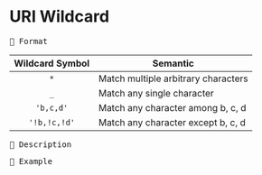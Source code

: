 # URI Wildcard

<kbd>📌 Format</kbd>

| Wildcard Symbol | Semantic                            |
| :-------------: | ----------------------------------- |
|       `*`       | Match multiple arbitrary characters |
|       `_`       | Match any single character          |
|    `'b,c,d'`    | Match any character among b, c, d   |
|  `'!b,!c,!d'`   | Match any character except b, c, d  |

<kbd>📌 Description</kbd>

<kbd>📌 Example</kbd>

```

```
